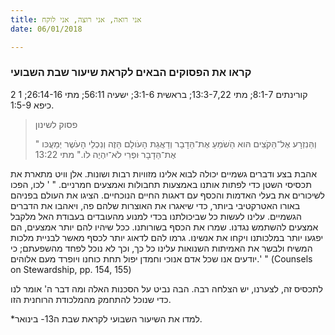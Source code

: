 ```yaml
---
title: אני רואה, אני רוצה, אני לוקח
date: 06/01/2018

---
```


### קראו את הפסוקים הבאים לקראת שיעור שבת השבועי
2 קורינתים 8:1-7; מתי 13:3-7,22; בראשית 3:1-6; ישעיה 56:11; מתי 26:14-16; 1 כיפא 1:5-9.

> <p>פסוק לשינון</p>
> " וְהַּנִזְרָע אֶל־הַּקֹצִים הּוא הַׁשֹמֵעַ אֶת־הַּדָבָר וְדַאֲגַת הָעֹולָם הַּזֶה וְנִכְלֵי הָעֹׁשֶר יְמַעֲכּו אֶת־הַּדָבָר ּופְרִי לֹא־יִהְיֶה ּלֹו."  מתי 13:22

אהבת בצע ודברים גשמיים יכולה לבוא אלינו מזוויות רבות ושונות. אלן וויט מתארת את תכסיסי השטן כדי לפתות אותנו באמצעות תחבולות ואמצעים חמרניים. " ' לכו, הפכו לשיכורים את בעלי האדמות והכסף עם דאגות החיים הנוכחיים. הציגו את העולם בפניהם באורו האטרקטיבי ביותר, כדי שיאגרו את האוצרות שלהם פה, ויאהבו את הדברים הגשמיים. עלינו לעשות כל שביכולתנו בכדי למנוע מהעובדים בעבודת האל מלקבל אמצעים להשתמש נגדנו. שמרו את הכסף בשורותנו. ככל שיהיו להם יותר אמצעים, הם יפגעו יותר במלכותנו ויקחו את אנשינו. גרמו להם לדאוג יותר לכסף מאשר לבניית  מלכות המשיח ולבשר את האמיתות השנואות עלינו כל כך, וכך לא נוכל לפחד מהשפעתם; כי יודעים אנו שכל אדם אנוכי וחמדן יפול תחת כוחנו ויופרד מעם אלוהים.' " (Counsels on Stewardship, pp. 154, 155)

לתכסיס זה, לצערנו, יש הצלחה רבה. הבה נביט על הסכנות האלה ומה דבר ה' אומר לנו כדי שנוכל להתחמק מהמלכודת הרוחנית הזו. 

*למדו את השיעור השבועי לקראת שבת ה13- בינואר.

